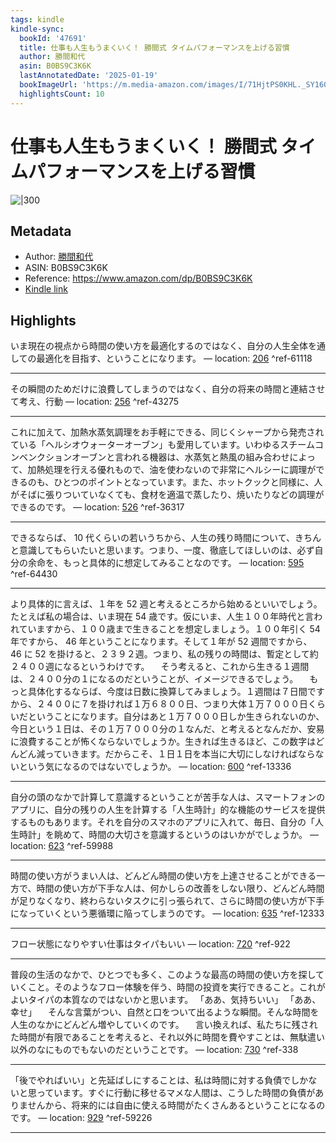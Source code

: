 ```yaml
---
tags: kindle
kindle-sync:
  bookId: '47691'
  title: 仕事も人生もうまくいく！ 勝間式 タイムパフォーマンスを上げる習慣
  author: 勝間和代
  asin: B0BS9C3K6K
  lastAnnotatedDate: '2025-01-19'
  bookImageUrl: 'https://m.media-amazon.com/images/I/71HjtPS0KHL._SY160.jpg'
  highlightsCount: 10
---
```


# 仕事も人生もうまくいく！ 勝間式 タイムパフォーマンスを上げる習慣
![|300](https://m.media-amazon.com/images/I/71HjtPS0KHL.jpg)
## Metadata
* Author: [勝間和代](https://www.amazon.comundefined)
* ASIN: B0BS9C3K6K
* Reference: https://www.amazon.com/dp/B0BS9C3K6K
* [Kindle link](kindle://book?action=open&asin=B0BS9C3K6K)

## Highlights
いま現在の視点から時間の使い方を最適化するのではなく、自分の人生全体を通しての最適化を目指す、ということになります。 — location: [206](kindle://book?action=open&asin=B0BS9C3K6K&location=206) ^ref-61118

---
その瞬間のためだけに浪費してしまうのではなく、自分の将来の時間と連結させて考え、行動 — location: [256](kindle://book?action=open&asin=B0BS9C3K6K&location=256) ^ref-43275

---
これに加えて、加熱水蒸気調理をお手軽にできる、同じくシャープから発売されている「ヘルシオウォーターオーブン」も愛用しています。いわゆるスチームコンベンクションオーブンと言われる機器は、水蒸気と熱風の組み合わせによって、加熱処理を行える優れもので、油を使わないので非常にヘルシーに調理ができるのも、ひとつのポイントとなっています。また、ホットクックと同様に、人がそばに張りついていなくても、食材を適温で蒸したり、焼いたりなどの調理ができるのです。 — location: [526](kindle://book?action=open&asin=B0BS9C3K6K&location=526) ^ref-36317

---
できるならば、 10 代くらいの若いうちから、人生の残り時間について、きちんと意識してもらいたいと思います。つまり、一度、徹底してほしいのは、必ず自分の余命を、もっと具体的に想定してみることなのです。 — location: [595](kindle://book?action=open&asin=B0BS9C3K6K&location=595) ^ref-64430

---
より具体的に言えば、１年を 52 週と考えるところから始めるといいでしょう。たとえば私の場合は、いま現在 54 歳です。仮にいま、人生１００年時代と言われていますから、１００歳まで生きることを想定しましょう。１００年引く 54 年ですから、 46 年ということになります。そして１年が 52 週間ですから、 46 に 52 を掛けると、２３９２週。つまり、私の残りの時間は、暫定として約２４００週になるというわけです。 　そう考えると、これから生きる１週間は、２４００分の１になるのだということが、イメージできるでしょう。 　もっと具体化するならば、今度は日数に換算してみましょう。１週間は７日間ですから、２４００に７を掛ければ１万６８００日、つまり大体１万７０００日くらいだということになります。自分はあと１万７０００日しか生きられないのか、今日という１日は、その１万７０００分の１なんだ、と考えるとなんだか、安易に浪費することが怖くならないでしょうか。生きれば生きるほど、この数字はどんどん減っていきます。だからこそ、１日１日を本当に大切にしなければならないという気になるのではないでしょうか。 — location: [600](kindle://book?action=open&asin=B0BS9C3K6K&location=600) ^ref-13336

---
自分の頭のなかで計算して意識するということが苦手な人は、スマートフォンのアプリに、自分の残りの人生を計算する「人生時計」的な機能のサービスを提供するものもあります。それを自分のスマホのアプリに入れて、毎日、自分の「人生時計」を眺めて、時間の大切さを意識するというのはいかがでしょうか。 — location: [623](kindle://book?action=open&asin=B0BS9C3K6K&location=623) ^ref-59988

---
時間の使い方がうまい人は、どんどん時間の使い方を上達させることができる一方で、時間の使い方が下手な人は、何かしらの改善をしない限り、どんどん時間が足りなくなり、終わらないタスクに引っ張られて、さらに時間の使い方が下手になっていくという悪循環に陥ってしまうのです。 — location: [635](kindle://book?action=open&asin=B0BS9C3K6K&location=635) ^ref-12333

---
フロー状態になりやすい仕事はタイパもいい — location: [720](kindle://book?action=open&asin=B0BS9C3K6K&location=720) ^ref-922

---
普段の生活のなかで、ひとつでも多く、このような最高の時間の使い方を探していくこと。そのようなフロー体験を伴う、時間の投資を実行できること。これがよいタイパの本質なのではないかと思います。 「ああ、気持ちいい」 「ああ、幸せ」 　そんな言葉がつい、自然と口をついて出るような瞬間。そんな時間を人生のなかにどんどん増やしていくのです。 　言い換えれば、私たちに残された時間が有限であることを考えると、それ以外に時間を費やすことは、無駄遣い以外のなにものでもないのだということです。 — location: [730](kindle://book?action=open&asin=B0BS9C3K6K&location=730) ^ref-338

---
「後でやればいい」と先延ばしにすることは、私は時間に対する負債でしかないと思っています。すぐに行動に移せるマメな人間は、こうした時間の負債がありませんから、将来的には自由に使える時間がたくさんあるということになるのです。 — location: [929](kindle://book?action=open&asin=B0BS9C3K6K&location=929) ^ref-59226

---
